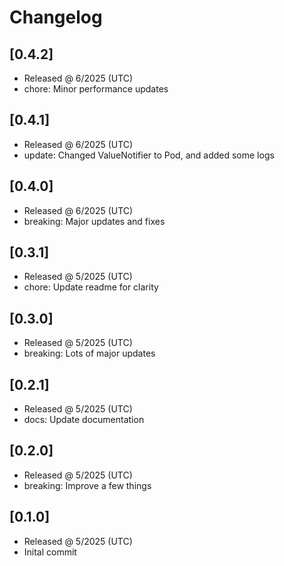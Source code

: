 # Changelog

## [0.4.2]

- Released @ 6/2025 (UTC)
- chore: Minor performance updates

## [0.4.1]

- Released @ 6/2025 (UTC)
- update: Changed ValueNotifier to Pod, and added some logs

## [0.4.0]

- Released @ 6/2025 (UTC)
- breaking: Major updates and fixes

## [0.3.1]

- Released @ 5/2025 (UTC)
- chore: Update readme for clarity

## [0.3.0]

- Released @ 5/2025 (UTC)
- breaking: Lots of major updates

## [0.2.1]

- Released @ 5/2025 (UTC)
- docs: Update documentation

## [0.2.0]

- Released @ 5/2025 (UTC)
- breaking: Improve a few things

## [0.1.0]

- Released @ 5/2025 (UTC)
- Inital commit
